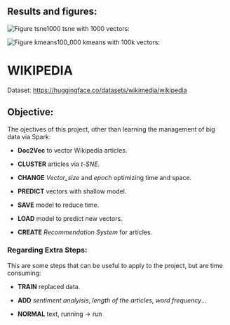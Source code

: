 

## Results and figures:


![Figure tsne1000](https://github.com/user-attachments/assets/8a2eaa36-dd5f-4140-a04e-ef019cadea41)
tsne with 1000 vectors:

![Figure kmeans100_000](https://github.com/user-attachments/assets/ef8515cb-3c7f-4ff7-aaf7-e94351c3c298)
kmeans with 100k vectors:

# WIKIPEDIA
Dataset: https://huggingface.co/datasets/wikimedia/wikipedia

## Objective: 

The ojectives of this project, other than learning the management of big data via Spark:

- **Doc2Vec** to vector Wikipedia articles.

- **CLUSTER** articles via *t-SNE*.  

- **CHANGE** *Vector_size* and *epoch* optimizing time and space.

- **PREDICT** vectors with shallow model.

- **SAVE** model to reduce time.

- **LOAD** model to predict new vectors.

- **CREATE** *Recommendation System* for articles.


### Regarding Extra Steps:

This are some steps that can be useful to apply to the project, but are time consuming:

-   **TRAIN** replaced data.

-   **ADD** *sentiment analyisis*, *length of the articles*, *word frequency*...

-   **NORMAL** text, running -> run

